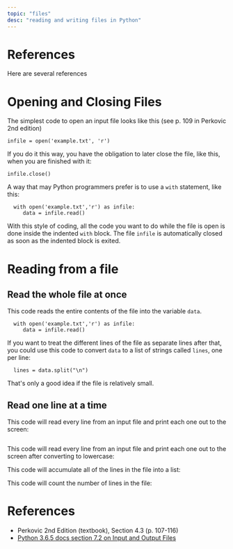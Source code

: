 ```yaml
---
topic: "files"
desc: "reading and writing files in Python"
---
```


# References

Here are several references 

# Opening and Closing Files

The simplest code to open an input file looks like this (see p. 109 in Perkovic 2nd edition)

```
infile = open('example.txt', 'r')
```

If you do it this way, you have the obligation to later close the file, like this, when you are finished with it:

```
infile.close()
```

A way that may Python programmers prefer is to use a `with` statement, like this:

```
  with open('example.txt','r') as infile:
     data = infile.read()
```

With this style of coding, all the code you want to do while the file is open is done inside the indented
`with` block.   The file `infile` is automatically closed as soon as the indented block is exited.

# Reading from a file

## Read the whole file at once

This code reads the entire contents of the file into the variable `data`.  

```
  with open('example.txt','r') as infile:
     data = infile.read()
```

If you want to treat the different lines of the file as separate lines after that, you could use this code
 to convert `data` to a list of strings called `lines`, one per line:

```
  lines = data.split("\n")
```

That's only a good idea if the file is relatively small.

## Read one line at a time

This code will read every line from an input file and print each one out to the screen:

```

```

This code will read every line from an input file and print each one out to the screen after converting to lowercase:


This code will accumulate all of the lines in the file into a list:

This code will count the number of lines in the file:


# References

* Perkovic 2nd Edition (textbook), Section 4.3 (p. 107-116)
* [Python 3.6.5 docs section 7.2 on Input and Output Files](https://docs.python.org/3/tutorial/inputoutput.html#reading-and-writing-files)
